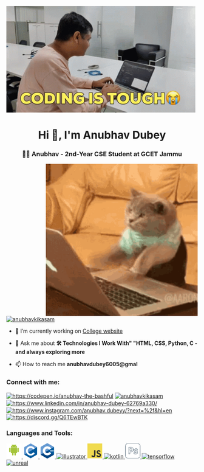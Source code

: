 ![logo](coding-is-tough-coding.gif)

<h1 align="center">Hi 👋, I'm Anubhav Dubey</h1>
<h3 align="center">👨‍💻 Anubhav - 2nd-Year CSE Student at GCET Jammu</h3>
<img align="right" alt="coding" width="400" src="cat-computer.gif">
<p align="left"> <a href="https://twitter.com/anubhavkikasam" target="blank"><img src="https://img.shields.io/twitter/follow/anubhavkikasam?logo=twitter&style=for-the-badge" alt="anubhavkikasam" /></a> </p>

- 🔭 I’m currently working on [College website](experiencegcet.netlify.app)

- 💬 Ask me about **🛠️ Technologies I Work With" "HTML, CSS, Python, C - and always exploring more**

- 📫 How to reach me **anubhavdubey6005@gmal**

<h3 align="left">Connect with me:</h3>
<p align="left">
<a href="https://codepen.io/https://codepen.io/anubhav-the-bashful" target="blank"><img align="center" src="https://raw.githubusercontent.com/rahuldkjain/github-profile-readme-generator/master/src/images/icons/Social/codepen.svg" alt="https://codepen.io/anubhav-the-bashful" height="30" width="40" /></a>
<a href="https://twitter.com/anubhavkikasam" target="blank"><img align="center" src="https://raw.githubusercontent.com/rahuldkjain/github-profile-readme-generator/master/src/images/icons/Social/twitter.svg" alt="anubhavkikasam" height="30" width="40" /></a>
<a href="https://linkedin.com/in/https://www.linkedin.com/in/anubhav-dubey-62769a330/" target="blank"><img align="center" src="https://raw.githubusercontent.com/rahuldkjain/github-profile-readme-generator/master/src/images/icons/Social/linked-in-alt.svg" alt="https://www.linkedin.com/in/anubhav-dubey-62769a330/" height="30" width="40" /></a>
<a href="https://instagram.com/https://www.instagram.com/anubhav.dubeyy/?next=%2f&hl=en" target="blank"><img align="center" src="https://raw.githubusercontent.com/rahuldkjain/github-profile-readme-generator/master/src/images/icons/Social/instagram.svg" alt="https://www.instagram.com/anubhav.dubeyy/?next=%2f&hl=en" height="30" width="40" /></a>
<a href="https://discord.gg/https://discord.gg/Q6TEwBTK" target="blank"><img align="center" src="https://raw.githubusercontent.com/rahuldkjain/github-profile-readme-generator/master/src/images/icons/Social/discord.svg" alt="https://discord.gg/Q6TEwBTK" height="30" width="40" /></a>
</p>

<h3 align="left">Languages and Tools:</h3>
<p align="left"> <a href="https://developer.android.com" target="_blank" rel="noreferrer"> <img src="https://raw.githubusercontent.com/devicons/devicon/master/icons/android/android-original-wordmark.svg" alt="android" width="40" height="40"/> </a> <a href="https://www.cprogramming.com/" target="_blank" rel="noreferrer"> <img src="https://raw.githubusercontent.com/devicons/devicon/master/icons/c/c-original.svg" alt="c" width="40" height="40"/> </a> <a href="https://www.w3schools.com/cpp/" target="_blank" rel="noreferrer"> <img src="https://raw.githubusercontent.com/devicons/devicon/master/icons/cplusplus/cplusplus-original.svg" alt="cplusplus" width="40" height="40"/> </a> <a href="https://www.adobe.com/in/products/illustrator.html" target="_blank" rel="noreferrer"> <img src="https://www.vectorlogo.zone/logos/adobe_illustrator/adobe_illustrator-icon.svg" alt="illustrator" width="40" height="40"/> </a> <a href="https://developer.mozilla.org/en-US/docs/Web/JavaScript" target="_blank" rel="noreferrer"> <img src="https://raw.githubusercontent.com/devicons/devicon/master/icons/javascript/javascript-original.svg" alt="javascript" width="40" height="40"/> </a> <a href="https://kotlinlang.org" target="_blank" rel="noreferrer"> <img src="https://www.vectorlogo.zone/logos/kotlinlang/kotlinlang-icon.svg" alt="kotlin" width="40" height="40"/> </a> <a href="https://www.photoshop.com/en" target="_blank" rel="noreferrer"> <img src="https://raw.githubusercontent.com/devicons/devicon/master/icons/photoshop/photoshop-line.svg" alt="photoshop" width="40" height="40"/> </a> <a href="https://www.tensorflow.org" target="_blank" rel="noreferrer"> <img src="https://www.vectorlogo.zone/logos/tensorflow/tensorflow-icon.svg" alt="tensorflow" width="40" height="40"/> </a> <a href="https://unrealengine.com/" target="_blank" rel="noreferrer"> <img src="https://raw.githubusercontent.com/kenangundogan/fontisto/036b7eca71aab1bef8e6a0518f7329f13ed62f6b/icons/svg/brand/unreal-engine.svg" alt="unreal" width="40" height="40"/> </a> </p>

